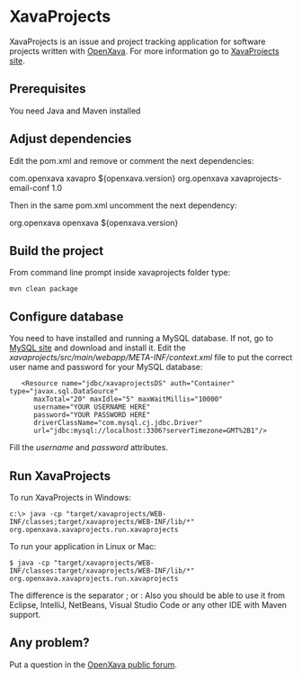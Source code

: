 # XavaProjects

XavaProjects is an issue and project tracking application for software projects written with [OpenXava](https://www.openxava.org). For more information go to [XavaProjects site](https://www.openxava.org/xavaprojects).

## Prerequisites
You need Java and Maven installed

## Adjust dependencies
Edit the pom.xml and remove or comment the next dependencies:

<!-- For XavaPro --> 
<dependency>
	<groupId>com.openxava</groupId>
	<artifactId>xavapro</artifactId>
	<version>${openxava.version}</version>
</dependency>	
		
<dependency>
	<groupId>org.openxava</groupId>
	<artifactId>xavaprojects-email-conf</artifactId>
	<version>1.0</version>
</dependency>
		
Then in the same pom.xml uncomment the next dependency:

<!-- For plain OpenXava --> 
<dependency>
	<groupId>org.openxava</groupId>
	<artifactId>openxava</artifactId>
	<version>${openxava.version}</version>
</dependency>		


## Build the project
From command line prompt inside xavaprojects folder type:

	mvn clean package

## Configure database
You need to have installed and running a MySQL database. If not, go to [MySQL site](https://www.mysql.com/) and download and install it.
Edit the *xavaprojects/src/main/webapp/META-INF/context.xml* file to put the correct user name and password for your MySQL database:

	   <Resource name="jdbc/xavaprojectsDS" auth="Container" type="javax.sql.DataSource"
	      maxTotal="20" maxIdle="5" maxWaitMillis="10000"
	      username="YOUR USERNAME HERE" 
	      password="YOUR PASSWORD HERE" 
	      driverClassName="com.mysql.cj.jdbc.Driver"
	      url="jdbc:mysql://localhost:3306?serverTimezone=GMT%2B1"/>

Fill the *username* and *password* attributes.

## Run XavaProjects
To run XavaProjects in Windows:

	c:\> java -cp "target/xavaprojects/WEB-INF/classes;target/xavaprojects/WEB-INF/lib/*" org.openxava.xavaprojects.run.xavaprojects

To run your application in Linux or Mac:
	
	$ java -cp "target/xavaprojects/WEB-INF/classes:target/xavaprojects/WEB-INF/lib/*" org.openxava.xavaprojects.run.xavaprojects

The difference is the separator ; or :
Also you should be able to use it from Eclipse, IntelliJ, NetBeans, Visual Studio Code or any other IDE with Maven support.	

## Any problem?
Put a question in the [OpenXava public forum](https://sourceforge.net/p/openxava/discussion/419690/).
